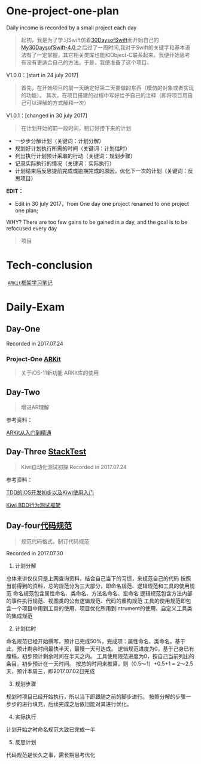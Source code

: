 # One-project-one-plan
Daily income is recorded by a small project each day

> 起初，我是为了学习Swift仿着[30DaysofSwift](https://github.com/allenwong/30DaysofSwift)而开始自己的[My30DaysofSwift-4.0](https://github.com/Blanbok/My30DaysofSwift-4.0),之后过了一周时间,我对于Swift的关键字和基本语法有了一定掌握，其它相关类库也能和Object-C联系起来。我便开始思考有没有更适合自己的方法。于是，我便准备了这个项目。

V1.0.0：[start in 24 july 2017]
> 首先，在开始项目的前一天确定好第二天要做的东西（模仿的对象或者实现的功能）。
其次，在项目搭建的过程中写好给予自己的注释（即将项目用自己可以理解的方式解释一次）

V1.0.1：[changed in 30 july 2017]
> 在计划开始的前一段时间，制订好接下来的计划
- 一步步分解计划（关键词：计划分解）
- 规划好计划执行所需的时间（关键词：计划估时）
- 列出执行计划预计采取的行动（关键词：规划步骤）
- 记录实际执行的情况（关键词：实际执行）
- 计划结束后反思提前完成或逾期完成的原因，优化下一次的计划（关键词：反思项目）


**EDIT：**
- Edit in 30 july 2017，from One day one project renamed to one project one plan;

WHY? There are too few gains to be gained in a day, and the goal is to be refocused every day

> 项目

# Tech-conclusion
  [`ARKit`框架学习笔记](./Tech-conclusion/ARKit.md)

# Daily-Exam

## Day-One

Recorded in 2017.07.24

### Project-One [ARKit](./Daily-Exam/Day-one/ARKitDemo)
> 关于iOS-11新功能 ARKit库的使用

## Day-Two
> 增进AR理解

参考资料：

[ARKit从入门到精通](http://blog.csdn.net/u013263917/article/details/72903174)

## Day-Three [StackTest](./Daily-Exam/Day-three/StackTest)
> Kiwi自动化测试初探
Recorded in 2017.07.24

参考资料：

[TDD的iOS开发初步以及Kiwi使用入门](https://onevcat.com/2014/02/ios-test-with-kiwi/)

[Kiwi,BDD行为测试框架](http://www.cnblogs.com/ios122/p/4979617.html)

## Day-four[代码规范](https://blanbok.github.io)
> 规范代码格式，制订代码规范

Recorded in 2017.07.30

1. 计划分解

总体来讲仅仅只是上网查询资料，结合自己当下的习惯，来规范自己的代码
按照当前得到的资料，总的规范分为三大部分，即命名规范、逻辑规范和工具的使用规范
命名规范包含属性命名、类命名、方法名命名、宏命名
逻辑规范包含方法内部的事件执行规范、视图类的公有逻辑规范、代码的重构规范
工具的使用规范即包含一个项目中用到工具的使用、项目优化所用到Intrument的使用、自定义工具类的集成规范

2. 计划估时

命名规范已经开始撰写，预计已完成50%，完成项：属性命名、类命名。基于此，预计剩余时间最快半天，最慢一天可达成。
逻辑规范进度为0，基于己身已有腹稿，初步预计剩余时间在半天之内。
工具使用规范进度为0，按自己当前列出的条目，初步预计在一天时间。
按总的时间来推算，则（0.5～1）+0.5+1 = 2～2.5天，预计本周三，即2017.07.02日完成

3. 规划步骤

规划时项目已经开始执行，所以当下即跟随之前的脚步进行。
按照分解的步骤一步步的进行填充，后续完成之后依旧能对其进行优化。

4. 实际执行

计划开始之时命名规范大致已完成一半

5. 反思计划

代码规范是长久之事，需长期思考优化
